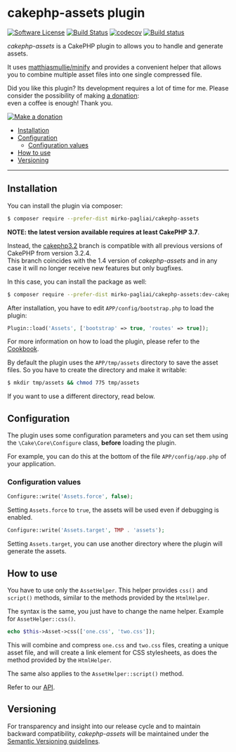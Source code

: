 # cakephp-assets plugin

[![Software License](https://img.shields.io/badge/license-MIT-brightgreen.svg?style=flat-square)](LICENSE.txt)
[![Build Status](https://travis-ci.org/mirko-pagliai/cakephp-assets.svg?branch=master)](https://travis-ci.org/mirko-pagliai/cakephp-assets)
[![codecov](https://codecov.io/gh/mirko-pagliai/cakephp-assets/branch/master/graph/badge.svg)](https://codecov.io/gh/mirko-pagliai/cakephp-assets)
[![Build status](https://ci.appveyor.com/api/projects/status/2ir3h63d1913cyhb?svg=true)](https://ci.appveyor.com/project/mirko-pagliai/cakephp-assets)

*cakephp-assets* is a CakePHP plugin to allows you to handle and generate assets.

It uses [matthiasmullie/minify](https://github.com/matthiasmullie/minify) and
provides a convenient helper that allows you to combine multiple asset files
into one single compressed file.

Did you like this plugin? Its development requires a lot of time for me.
Please consider the possibility of making [a donation](//paypal.me/mirkopagliai):  
even a coffee is enough! Thank you.

[![Make a donation](https://www.paypalobjects.com/webstatic/mktg/logo-center/logo_paypal_carte.jpg)](//paypal.me/mirkopagliai)

   * [Installation](#installation)
   * [Configuration](#configuration)
      * [Configuration values](#configuration-values)
   * [How to use](#how-to-use)
   * [Versioning](#versioning)

***

## Installation
You can install the plugin via composer:

```bash
$ composer require --prefer-dist mirko-pagliai/cakephp-assets
```

**NOTE: the latest version available requires at least CakePHP 3.7**.

Instead, the [cakephp3.2](//github.com/mirko-pagliai/cakephp-assets/tree/cakephp3.2)
branch is compatible with all previous versions of CakePHP from version 3.2.4.  
This branch coincides with the 1.4 version of *cakephp-assets* and in any
case it will no longer receive new features but only bugfixes.

In this case, you can install the package as well:

```bash
$ composer require --prefer-dist mirko-pagliai/cakephp-assets:dev-cakephp3.2
```

After installation, you have to edit `APP/config/bootstrap.php` to load the plugin:

```php
Plugin::load('Assets', ['bootstrap' => true, 'routes' => true]);
```

For more information on how to load the plugin, please refer to the
[Cookbook](http://book.cakephp.org/3.0/en/plugins.html#loading-a-plugin).

By default the plugin uses the `APP/tmp/assets` directory to save the
asset files. So you have to create the directory and make it writable:

```bash
$ mkdir tmp/assets && chmod 775 tmp/assets
```

If you want to use a different directory, read below.

## Configuration
The plugin uses some configuration parameters and you can set them using the
`\Cake\Core\Configure` class, **before** loading the plugin.

For example, you can do this at the bottom of the file `APP/config/app.php`
of your application.

### Configuration values

```php
Configure::write('Assets.force', false);
```

Setting `Assets.force` to `true`, the assets will be used even if debugging is
enabled.

```php
Configure::write('Assets.target', TMP . 'assets');
```

Setting `Assets.target`, you can use another directory where the plugin will
generate the assets.

## How to use
You have to use only the `AssetHelper`. This helper provides `css()` and
`script()` methods, similar to the methods provided by the `HtmlHelper`.

The syntax is the same, you just have to change the name helper. Example for
`AssetHelper::css()`.

```php
echo $this->Asset->css(['one.css', 'two.css']);
```

This will combine and compress `one.css` and `two.css` files, creating a unique
asset file, and will create a link element for CSS stylesheets, as does the
method provided by the `HtmlHelper`.

The same also applies to the `AssetHelper::script()` method.

Refer to our [API](//mirko-pagliai.github.io/cakephp-assets).

## Versioning
For transparency and insight into our release cycle and to maintain backward
compatibility, *cakephp-assets* will be maintained under the
[Semantic Versioning guidelines](http://semver.org).
